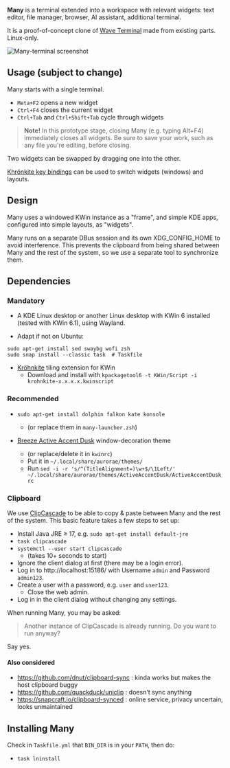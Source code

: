 **Many** is a terminal extended into a workspace with relevant widgets: text
editor, file manager, browser, AI assistant, additional terminal.

It is a proof-of-concept clone of [Wave Terminal](https://www.waveterm.dev/) made
from existing parts. Linux-only.

![Many-terminal screenshot](https://perso.crans.org/grande/pub/Many_Screenshot_20250508_113911.png)

## Usage (subject to change)

Many starts with a single terminal.

* `Meta+F2` opens a new widget
* `Ctrl+F4` closes the current widget
* `Ctrl+Tab` and `Ctrl+Shift+Tab` cycle through widgets

> **Note!** In this prototype stage, closing Many (e.g. typing Alt+F4) immediately closes all widgets. Be sure to save your work, such as any file you're editing, before closing.

Two widgets can be swapped by dragging one into the other.

[Khrönkite key bindings](https://github.com/anametologin/krohnkite?tab=readme-ov-file#default-key-bindings) can be used to switch widgets (windows) and layouts.

## Design

Many uses a windowed KWin instance as a "frame", and simple KDE apps, configured
into simple layouts, as "widgets".

Many runs on a separate DBus session and its own XDG_CONFIG_HOME to avoid
interference. This prevents the clipboard from being shared between Many and
the rest of the system, so we use a separate tool to synchronize them.

## Dependencies
### Mandatory

* A KDE Linux desktop or another Linux desktop with KWin 6 installed (tested with KWin 6.1), using Wayland.

* Adapt if not on Ubuntu:

```shell
sudo apt-get install sed swaybg wofi zsh
sudo snap install --classic task  # Taskfile
```

* [Kröhnkite](https://github.com/anametologin/krohnkite/releases) tiling extension for KWin
  * Download and install with `kpackagetool6 -t KWin/Script -i krohnkite-x.x.x.x.kwinscript`

### Recommended

* `sudo apt-get install dolphin falkon kate konsole`
  * (or replace them in `many-launcher.zsh`)

* [Breeze Active Accent Dusk](https://store.kde.org/p/1709569) window-decoration theme
  * (or replace/delete it in `kwinrc`)
  * Put it in `~/.local/share/aurorae/themes/`
  * Run `sed -i -r 's/^(TitleAlignment=)\w+$/\1Left/' ~/.local/share/aurorae/themes/ActiveAccentDusk/ActiveAccentDuskrc`

### Clipboard

We use [ClipCascade](https://github.com/Sathvik-Rao/ClipCascade) to be able to
copy & paste between Many and the rest of the system. This basic feature takes
a few steps to set up:

* Install Java JRE ≥ 17, e.g. `sudo apt-get install default-jre`
* `task clipcascade`
* `systemctl --user start clipcascade`
  * (takes 10+ seconds to start)
* Ignore the client dialog at first (there may be a login error).
* Log in to http://localhost:15186/ with Username `admin` and Password `admin123`.
* Create a user with a password, e.g. `user` and `user123`.
  * Close the web admin.
* Log in in the client dialog without changing any settings.

When running Many, you may be asked:

> Another instance of ClipCascade is already running. Do you want to run anyway?

Say yes.

#### Also considered

* https://github.com/dnut/clipboard-sync : kinda works but makes the host clipboard buggy
* https://github.com/quackduck/uniclip : doesn't sync anything
* https://snapcraft.io/clipboard-synced : online service, privacy uncertain, looks unmaintained

## Installing Many

Check in `Taskfile.yml` that `BIN_DIR` is in your `PATH`, then do:

* `task lninstall`
